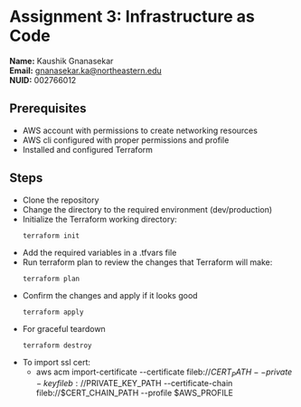 # Assignment 3: Infrastructure as Code

**Name:** Kaushik Gnanasekar \
**Email:** gnanasekar.ka@northeastern.edu \
**NUID:** 002766012

## Prerequisites

- AWS account with permissions to create networking resources
- AWS cli configured with proper permissions and profile
- Installed and configured Terraform

## Steps

- Clone the repository
- Change the directory to the required environment (dev/production)
- Initialize the Terraform working directory:
  ```
  terraform init
  ```
- Add the required variables in a .tfvars file
- Run terraform plan to review the changes that Terraform will make:
  ```
  terraform plan
  ```
- Confirm the changes and apply if it looks good
  ```
  terraform apply
  ```
- For graceful teardown
  ```
  terraform destroy
  ```
- To import ssl cert:
  - aws acm import-certificate --certificate fileb://$CERT_PATH --private-key fileb://$PRIVATE_KEY_PATH --certificate-chain fileb://$CERT_CHAIN_PATH --profile $AWS_PROFILE